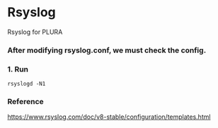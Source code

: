 # Rsyslog
Rsyslog for PLURA

### After modifying rsyslog.conf, we must check the config.

### 1. Run

    rsyslogd -N1


### Reference

https://www.rsyslog.com/doc/v8-stable/configuration/templates.html
